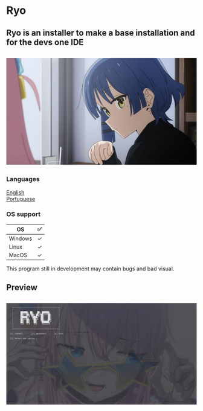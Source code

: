 <!-- Header -->
<div>
    <h1>Ryo</h1>
    <h2>Ryo is an installer to make a base installation and for the devs one IDE</h2>
    <h2 align="center">
        <img src="resources/ryo_image.jpg" alt="app-image">
    </h2>
<div>

<!-- Informations -->
<h3>Languages</h3>
<p><a href="README.md">English</a> <br> <a href="README-PT.md">Portuguese</a></p>

<h3>OS support</h3>

| OS      | ✅   |
| ------- | --- |
| Windows | ✓   |
| Linux   | ✓   |
| MacOS   | ✓   |

<p>This program still in development may contain bugs and bad visual.</p>

<h2>Preview<h2>

<img src="resources/preview1.png" alt="Preview-1">
